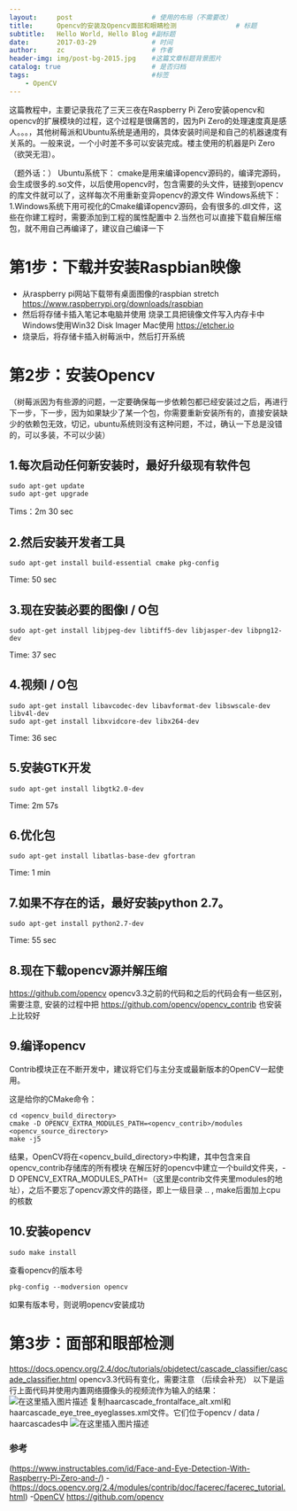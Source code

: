 ```yaml
---
layout:     post                    # 使用的布局（不需要改）
title:      Opencv的安装及Opencv面部和眼睛检测               # 标题 
subtitle:   Hello World, Hello Blog #副标题
date:       2017-03-29              # 时间
author:     zc                      # 作者
header-img: img/post-bg-2015.jpg    #这篇文章标题背景图片
catalog: true                       # 是否归档
tags:                               #标签
    - OpenCV
---
```

这篇教程中，主要记录我花了三天三夜在Raspberry Pi Zero安装opencv和opencv的扩展模块的过程，这个过程是很痛苦的，因为Pi Zero的处理速度真是感人。。。，其他树莓派和Ubuntu系统是通用的，具体安装时间是和自己的机器速度有关系的。一般来说，一个小时差不多可以安装完成。楼主使用的机器是Pi Zero（欲哭无泪）。

（题外话：）
Ubuntu系统下：
cmake是用来编译opencv源码的，编译完源码，会生成很多的.so文件，以后使用opencv时，包含需要的头文件，链接到opencv的库文件就可以了，这样每次不用重新变异opencv的源文件
Windows系统下：
1.Windows系统下用可视化的Cmake编译opencv源码，会有很多的.dll文件，这些在你建工程时，需要添加到工程的属性配置中
2.当然也可以直接下载自解压缩包，就不用自己再编译了，建议自己编译一下

# 第1步：下载并安装Raspbian映像

 - 从raspberry pi网站下载带有桌面图像的raspbian stretch
 https://www.raspberrypi.org/downloads/raspbian
 - 然后将存储卡插入笔记本电脑并使用	烧录工具把镜像文件写入内存卡中
 Windows使用Win32 Disk Imager
Mac使用 https://etcher.io
 - 烧录后，将存储卡插入树莓派中，然后打开系统

# 第2步：安装Opencv
（树莓派因为有些源的问题，一定要确保每一步依赖包都已经安装过之后，再进行下一步，下一步，因为如果缺少了某一个包，你需要重新安装所有的，直接安装缺少的依赖包无效，切记，ubuntu系统则没有这种问题，不过，确认一下总是没错的，可以多装，不可以少装）
 ## 1.每次启动任何新安装时，最好升级现有软件包
```
sudo apt-get update
sudo apt-get upgrade
```
Tims：2m 30 sec

## 2.然后安装开发者工具
```
sudo apt-get install build-essential cmake pkg-config
```
Time: 50 sec

## 3.现在安装必要的图像I / O包
```
sudo apt-get install libjpeg-dev libtiff5-dev libjasper-dev libpng12-dev
```
Time: 37 sec

## 4.视频I / O包
```
sudo apt-get install libavcodec-dev libavformat-dev libswscale-dev libv4l-dev
sudo apt-get install libxvidcore-dev libx264-dev
```
Time: 36 sec

## 5.安装GTK开发
```
sudo apt-get install libgtk2.0-dev
```
Time: 2m 57s

## 6.优化包
```
sudo apt-get install libatlas-base-dev gfortran
```
Time: 1 min

## 7.如果不存在的话，最好安装python 2.7。 
```
sudo apt-get install python2.7-dev
```
Time: 55 sec

## 8.现在下载opencv源并解压缩
 https://github.com/opencv
 opencv3.3之前的代码和之后的代码会有一些区别，需要注意, 安装的过程中把 https://github.com/opencv/opencv_contrib 也安装上比较好
## 9.编译opencv
Contrib模块正在不断开发中，建议将它们与主分支或最新版本的OpenCV一起使用。

这是给你的CMake命令：

```
cd <opencv_build_directory>
cmake -D OPENCV_EXTRA_MODULES_PATH=<opencv_contrib>/modules <opencv_source_directory>
make -j5
```
结果，OpenCV将在<opencv_build_directory>中构建，其中包含来自opencv_contrib存储库的所有模块
在解压好的opencv中建立一个build文件夹，-D OPENCV_EXTRA_MODULES_PATH=（这里是contrib文件夹里modules的地址），之后不要忘了opencv源文件的路径，即上一级目录 .. , make后面加上cpu的核数
## 10.安装opencv
```
sudo make install 
```
查看opencv的版本号

```
pkg-config --modversion opencv
```
如果有版本号，则说明opencv安装成功

# 第3步：面部和眼部检测
https://docs.opencv.org/2.4/doc/tutorials/objdetect/cascade_classifier/cascade_classifier.html
opencv3.3代码有变化，需要注意
（后续会补充）
以下是运行上面代码并使用内置网络摄像头的视频流作为输入的结果：
![在这里插入图片描述](https://img-blog.csdn.net/20181005203600100?watermark/2/text/aHR0cHM6Ly9ibG9nLmNzZG4ubmV0L3poYW96aGljaGVuZ2hwdQ==/font/5a6L5L2T/fontsize/400/fill/I0JBQkFCMA==/dissolve/70)
复制haarcascade_frontalface_alt.xml和haarcascade_eye_tree_eyeglasses.xml文件。它们位于opencv / data / haarcascades中
![在这里插入图片描述](https://img-blog.csdn.net/20181005203832875?watermark/2/text/aHR0cHM6Ly9ibG9nLmNzZG4ubmV0L3poYW96aGljaGVuZ2hwdQ==/font/5a6L5L2T/fontsize/400/fill/I0JBQkFCMA==/dissolve/70)
### 参考
(https://www.instructables.com/id/Face-and-Eye-Detection-With-Raspberry-Pi-Zero-and-/)
-(https://docs.opencv.org/2.4/modules/contrib/doc/facerec/facerec_tutorial.html)
-[OpenCV](https://docs.opencv.org/2.4/doc/tutorials/objdetect/cascade_classifier/cascade_classifier.html)
https://github.com/opencv
